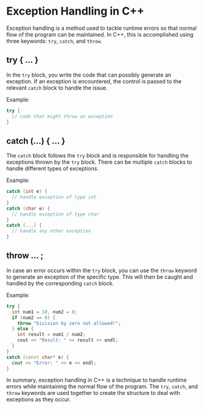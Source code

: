 # Exception Handling in C++

Exception handling is a method used to tackle runtime errors so that normal flow of the program can be maintained. In C++, this is accomplished using three keywords: `try`, `catch`, and `throw`.

## try { ... }
In the `try` block, you write the code that can possibly generate an exception. If an exception is encountered, the control is passed to the relevant `catch` block to handle the issue.

Example:
```cpp
try {
  // code that might throw an exception
}
```

## catch (...) { ... }
The `catch` block follows the `try` block and is responsible for handling the exceptions thrown by the `try` block. There can be multiple `catch` blocks to handle different types of exceptions.

Example:
```cpp
catch (int e) {
  // handle exception of type int
}
catch (char e) {
  // handle exception of type char
}
catch (...) {
  // handle any other exception
}
```

## throw ... ;
In case an error occurs within the `try` block, you can use the `throw` keyword to generate an exception of the specific type. This will then be caught and handled by the corresponding `catch` block.

Example:
```cpp
try {
  int num1 = 10, num2 = 0;
  if (num2 == 0) {
    throw "Division by zero not allowed!";
  } else {
    int result = num1 / num2;
    cout << "Result: " << result << endl;
  }
}
catch (const char* e) {
  cout << "Error: " << e << endl;
}
```

In summary, exception handling in C++ is a technique to handle runtime errors while maintaining the normal flow of the program. The `try`, `catch`, and `throw` keywords are used together to create the structure to deal with exceptions as they occur.